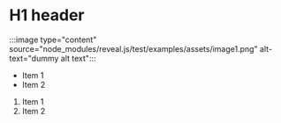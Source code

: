 # H1 header

:::image type="content" source="node_modules/reveal.js/test/examples/assets/image1.png" alt-text="dummy alt text":::

- Item 1
- Item 2

1. Item 1
1. Item 2